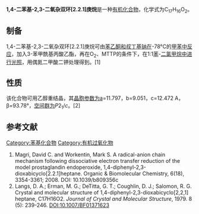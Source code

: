 **1,4-二苯基-2,3-二氧杂双环\[2.2.1\]庚烷**是一种[有机化合物](../Page/有机化合物.md "wikilink")，化学式为C<sub>17</sub>H<sub>16</sub>O<sub>2</sub>。

## 制备

1,4-二苯基-2,3-二氧杂双环\[2.2.1\]庚烷可由[苯乙酮和](../Page/苯乙酮.md "wikilink")[叔丁基钠在](https://zh.wikipedia.org/wiki/叔丁基钠 "wikilink")-78°C的[甲苯中反应](../Page/甲苯.md "wikilink")，加入3-苯甲酰基丙酸乙酯，再在O<sub>2</sub>、MTTP的条件下，在1:1[苯](../Page/苯.md "wikilink")-[二氯甲烷中进行光照](../Page/二氯甲烷.md "wikilink")，用偶氮二甲酸二钾处理得到。\[1\]

## 性质

该化合物可用乙醇重结晶，其[晶胞参数为a](https://zh.wikipedia.org/wiki/晶胞参数 "wikilink")=11.797，b=9.051，c=12.472
A，β=93.78°，[空间群为](../Page/空间群.md "wikilink")*P*2<sub>1</sub>/*c*。\[2\]

## 参考文献

[Category:苯基化合物](https://zh.wikipedia.org/wiki/Category:苯基化合物 "wikilink")
[Category:有机过氧化物](https://zh.wikipedia.org/wiki/Category:有机过氧化物 "wikilink")

1.  Magri, David C. and Workentin, Mark S. A radical-anion chain
    mechanism following dissociative electron transfer reduction of the
    model prostaglandin endoperoxide,
    1,4-diphenyl-2,3-dioxabicyclo\[2.2.1\]heptane. Organic &
    Biomolecular Chemistry, 6(18), 3354-3361; 2008. DOI:
    10.1039/b809356c
2.  Langs, D. A.; Erman, M. G.; DeTitta, G. T.; Coughlin, D. J.;
    Salomon, R. G. Crystal and molecular structure of
    1,​4-​diphenyl-​2,​3-​dioxabicyclo\[2,​2,​1\]​heptane,
    C17H16O2. *Journal of Crystal and Molecular Structure*, 1979. 8 (5):
    239-246. <DOI:10.1007/BF01371623>